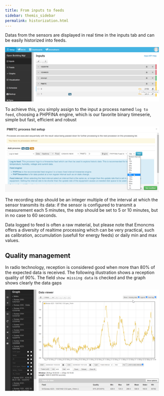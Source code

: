 ```yaml
---
title: From inputs to feeds
sidebar: themis_sidebar
permalink: historization.html
---
```


Datas from the sensors are displayed in real time in the inputs tab and can be easily historized into feeds.

![configure processing](inputs.png)

To achieve this, you simply assign to the input a process named `log to feed`, choosing a PHPFINA engine, which is our favorite binary timeserie, simple but fast, efficient and robust

![log to feed](process.png)

The recording step should be an integer multiple of the interval at which the sensor transmits its data: if the sensor is configured to transmit a measurement each 5 minutes, the step should be set to 5 or 10 minutes, but in no case to 60 seconds.  

Data logged to feed is often a raw material, but please note that Emoncms offers a diversity of realtime processing which can be very practical, such as calibration, accumulation (usefull for energy feeds) or daily min and max values.

## Quality management

In radio technology, reception is considered good when more than 80% of the expected data is received. The following illustration shows a reception quality of 90%. The field `show missing data` is checked and the graph shows clearly the data gaps

![missing datas](missing_datas.png)
